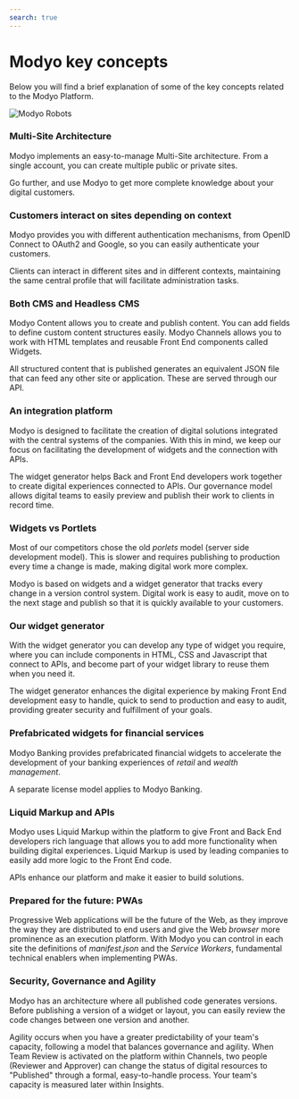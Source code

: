 ```yaml
---
search: true
---
```


# Modyo key concepts

Below you will find a brief explanation of some of the key concepts related to the Modyo Platform.

![Modyo Robots](/assets/img/automate.png)


### Multi-Site Architecture

Modyo implements an easy-to-manage Multi-Site architecture. From a single account, you can create multiple public or private sites.

Go further, and use Modyo to get more complete knowledge about your digital customers.

### Customers interact on sites depending on context

Modyo provides you with different authentication mechanisms, from OpenID Connect to OAuth2 and Google, so you can easily authenticate your customers.

Clients can interact in different sites and in different contexts, maintaining the same central profile that will facilitate administration tasks.

### Both CMS and Headless CMS

Modyo Content allows you to create and publish content. You can add fields to define custom content structures easily. Modyo Channels allows you to work with HTML templates and reusable Front End components called Widgets.

All structured content that is published generates an equivalent JSON file that can feed any other site or application. These are served through our API.

### An integration platform

Modyo is designed to facilitate the creation of digital solutions integrated with the central systems of the companies. With this in mind, we keep our focus on facilitating the development of widgets and the connection with APIs.

The widget generator helps Back and Front End developers work together to create digital experiences connected to APIs. Our governance model allows digital teams to easily preview and publish their work to clients in record time.

### Widgets vs Portlets

Most of our competitors chose the old _porlets_ model (server side development model). This is slower and requires publishing to production every time a change is made, making digital work more complex.

Modyo is based on widgets and a widget generator that tracks every change in a version control system. Digital work is easy to audit, move on to the next stage and publish so that it is quickly available to your customers.

### Our widget generator

With the widget generator you can develop any type of widget you require, where you can include components in HTML, CSS and Javascript that connect to APIs, and become part of your widget library to reuse them when you need it.

The widget generator enhances the digital experience by making Front End development easy to handle, quick to send to production and easy to audit, providing greater security and fulfillment of your goals.

### Prefabricated widgets for financial services

Modyo Banking provides prefabricated financial widgets to accelerate the development of your banking experiences of _retail_ and _wealth management_.

A separate license model applies to Modyo Banking.

### Liquid Markup and APIs

Modyo uses Liquid Markup within the platform to give Front and Back End developers rich language that allows you to add more functionality when building digital experiences. Liquid Markup is used by leading companies to easily add more logic to the Front End code.

APIs enhance our platform and make it easier to build solutions.


### Prepared for the future: PWAs
Progressive Web applications will be the future of the Web, as they improve the way they are distributed to end users and give the Web _browser_ more prominence as an execution platform. With Modyo you can control in each site the definitions of _manifest.json_ and the _Service Workers_, fundamental technical enablers when implementing PWAs.


### Security, Governance and Agility

Modyo has an architecture where all published code generates versions. Before publishing a version of a widget or layout, you can easily review the code changes between one version and another.

Agility occurs when you have a greater predictability of your team's capacity, following a model that balances governance and agility. When Team Review is activated on the platform within Channels, two people (Reviewer and Approver) can change the status of digital resources to "Published" through a formal, easy-to-handle process. Your team's capacity is measured later within Insights.
